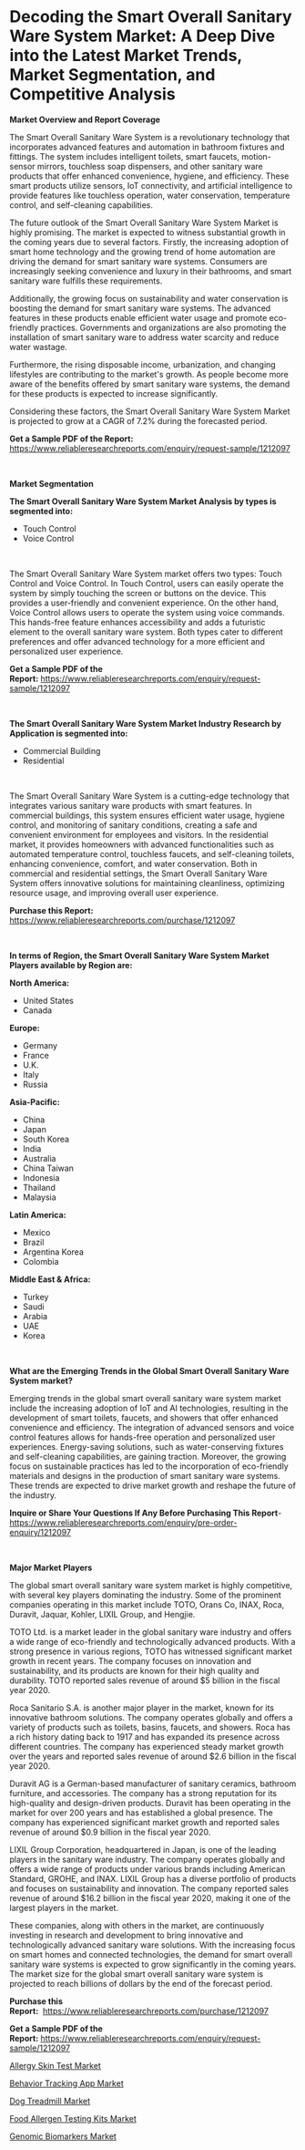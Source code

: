 <p><h1>Decoding the Smart Overall Sanitary Ware System Market: A Deep Dive into the Latest Market Trends, Market Segmentation, and Competitive Analysis</h1></p><p><strong>Market Overview and Report Coverage</strong></p>
<p><p>The Smart Overall Sanitary Ware System is a revolutionary technology that incorporates advanced features and automation in bathroom fixtures and fittings. The system includes intelligent toilets, smart faucets, motion-sensor mirrors, touchless soap dispensers, and other sanitary ware products that offer enhanced convenience, hygiene, and efficiency. These smart products utilize sensors, IoT connectivity, and artificial intelligence to provide features like touchless operation, water conservation, temperature control, and self-cleaning capabilities.</p><p>The future outlook of the Smart Overall Sanitary Ware System Market is highly promising. The market is expected to witness substantial growth in the coming years due to several factors. Firstly, the increasing adoption of smart home technology and the growing trend of home automation are driving the demand for smart sanitary ware systems. Consumers are increasingly seeking convenience and luxury in their bathrooms, and smart sanitary ware fulfills these requirements.</p><p>Additionally, the growing focus on sustainability and water conservation is boosting the demand for smart sanitary ware systems. The advanced features in these products enable efficient water usage and promote eco-friendly practices. Governments and organizations are also promoting the installation of smart sanitary ware to address water scarcity and reduce water wastage.</p><p>Furthermore, the rising disposable income, urbanization, and changing lifestyles are contributing to the market's growth. As people become more aware of the benefits offered by smart sanitary ware systems, the demand for these products is expected to increase significantly.</p><p>Considering these factors, the Smart Overall Sanitary Ware System Market is projected to grow at a CAGR of 7.2% during the forecasted period.</p></p>
<p><strong>Get a Sample PDF of the Report:</strong> <a href="https://www.reliableresearchreports.com/enquiry/request-sample/1212097">https://www.reliableresearchreports.com/enquiry/request-sample/1212097</a></p>
<p>&nbsp;</p>
<p><strong>Market Segmentation</strong></p>
<p><strong>The Smart Overall Sanitary Ware System Market Analysis by types is segmented into:</strong></p>
<p><ul><li>Touch Control</li><li>Voice Control</li></ul></p>
<p>&nbsp;</p>
<p><p>The Smart Overall Sanitary Ware System market offers two types: Touch Control and Voice Control. In Touch Control, users can easily operate the system by simply touching the screen or buttons on the device. This provides a user-friendly and convenient experience. On the other hand, Voice Control allows users to operate the system using voice commands. This hands-free feature enhances accessibility and adds a futuristic element to the overall sanitary ware system. Both types cater to different preferences and offer advanced technology for a more efficient and personalized user experience.</p></p>
<p><strong>Get a Sample PDF of the Report:</strong>&nbsp;<a href="https://www.reliableresearchreports.com/enquiry/request-sample/1212097">https://www.reliableresearchreports.com/enquiry/request-sample/1212097</a></p>
<p>&nbsp;</p>
<p><strong>The Smart Overall Sanitary Ware System Market Industry Research by Application is segmented into:</strong></p>
<p><ul><li>Commercial Building</li><li>Residential</li></ul></p>
<p>&nbsp;</p>
<p><p>The Smart Overall Sanitary Ware System is a cutting-edge technology that integrates various sanitary ware products with smart features. In commercial buildings, this system ensures efficient water usage, hygiene control, and monitoring of sanitary conditions, creating a safe and convenient environment for employees and visitors. In the residential market, it provides homeowners with advanced functionalities such as automated temperature control, touchless faucets, and self-cleaning toilets, enhancing convenience, comfort, and water conservation. Both in commercial and residential settings, the Smart Overall Sanitary Ware System offers innovative solutions for maintaining cleanliness, optimizing resource usage, and improving overall user experience.</p></p>
<p><strong>Purchase this Report:</strong>&nbsp; <a href="https://www.reliableresearchreports.com/purchase/1212097">https://www.reliableresearchreports.com/purchase/1212097</a></p>
<p>&nbsp;</p>
<p><strong>In terms of Region, the Smart Overall Sanitary Ware System Market Players available by Region are:</strong></p>
<p>
    <p> <strong> North America: </strong>
        <ul>
            <li>United States</li>
            <li>Canada</li>
        </ul>
        </p> 
    <p> <strong> Europe: </strong>
        <ul>
            <li>Germany</li>
            <li>France</li>
            <li>U.K.</li>
            <li>Italy</li>
            <li>Russia</li>
        </ul>
        </p> 
    <p> <strong> Asia-Pacific: </strong>
        <ul>
            <li>China</li>
            <li>Japan</li>
            <li>South Korea</li>
            <li>India</li>
            <li>Australia</li>
            <li>China Taiwan</li>
            <li>Indonesia</li>
            <li>Thailand</li>
            <li>Malaysia</li>
        </ul>
        </p> 
    <p> <strong> Latin America: </strong>
        <ul>
            <li>Mexico</li>
            <li>Brazil</li>
            <li>Argentina Korea</li>
            <li>Colombia</li>
        </ul>
        </p> 
    <p> <strong> Middle East & Africa: </strong>
        <ul>
            <li>Turkey</li>
            <li>Saudi</li>
            <li>Arabia</li>
            <li>UAE</li>
            <li>Korea</li>
        </ul>
    </p>
    </p>
<p>&nbsp;</p>
<p><strong>What are the Emerging Trends in the Global Smart Overall Sanitary Ware System market?</strong></p>
<p><p>Emerging trends in the global smart overall sanitary ware system market include the increasing adoption of IoT and AI technologies, resulting in the development of smart toilets, faucets, and showers that offer enhanced convenience and efficiency. The integration of advanced sensors and voice control features allows for hands-free operation and personalized user experiences. Energy-saving solutions, such as water-conserving fixtures and self-cleaning capabilities, are gaining traction. Moreover, the growing focus on sustainable practices has led to the incorporation of eco-friendly materials and designs in the production of smart sanitary ware systems. These trends are expected to drive market growth and reshape the future of the industry.</p></p>
<p><strong>Inquire or Share Your Questions If Any Before Purchasing This Report</strong>- <a href="https://www.reliableresearchreports.com/enquiry/pre-order-enquiry/1212097">https://www.reliableresearchreports.com/enquiry/pre-order-enquiry/1212097</a></p>
<p>&nbsp;</p>
<p><strong>Major Market Players</strong></p>
<p><p>The global smart overall sanitary ware system market is highly competitive, with several key players dominating the industry. Some of the prominent companies operating in this market include TOTO, Orans Co, INAX, Roca, Duravit, Jaquar, Kohler, LIXIL Group, and Hengjie. </p><p>TOTO Ltd. is a market leader in the global sanitary ware industry and offers a wide range of eco-friendly and technologically advanced products. With a strong presence in various regions, TOTO has witnessed significant market growth in recent years. The company focuses on innovation and sustainability, and its products are known for their high quality and durability. TOTO reported sales revenue of around $5 billion in the fiscal year 2020.</p><p>Roca Sanitario S.A. is another major player in the market, known for its innovative bathroom solutions. The company operates globally and offers a variety of products such as toilets, basins, faucets, and showers. Roca has a rich history dating back to 1917 and has expanded its presence across different countries. The company has experienced steady market growth over the years and reported sales revenue of around $2.6 billion in the fiscal year 2020.</p><p>Duravit AG is a German-based manufacturer of sanitary ceramics, bathroom furniture, and accessories. The company has a strong reputation for its high-quality and design-driven products. Duravit has been operating in the market for over 200 years and has established a global presence. The company has experienced significant market growth and reported sales revenue of around $0.9 billion in the fiscal year 2020.</p><p>LIXIL Group Corporation, headquartered in Japan, is one of the leading players in the sanitary ware industry. The company operates globally and offers a wide range of products under various brands including American Standard, GROHE, and INAX. LIXIL Group has a diverse portfolio of products and focuses on sustainability and innovation. The company reported sales revenue of around $16.2 billion in the fiscal year 2020, making it one of the largest players in the market.</p><p>These companies, along with others in the market, are continuously investing in research and development to bring innovative and technologically advanced sanitary ware solutions. With the increasing focus on smart homes and connected technologies, the demand for smart overall sanitary ware systems is expected to grow significantly in the coming years. The market size for the global smart overall sanitary ware system is projected to reach billions of dollars by the end of the forecast period.</p></p>
<p><strong>Purchase this Report:</strong>&nbsp;&nbsp;<a href="https://www.reliableresearchreports.com/purchase/1212097">https://www.reliableresearchreports.com/purchase/1212097</a></p>
<p></p>
<p><strong>Get a Sample PDF of the Report:</strong>&nbsp;<a href="https://www.reliableresearchreports.com/enquiry/request-sample/1212097">https://www.reliableresearchreports.com/enquiry/request-sample/1212097</a></p>
<p><p><a href="https://www.linkedin.com/pulse/allergy-skin-test-market-size-growth-forecast-from-2023-tmcie/">Allergy Skin Test Market</a></p><p><a href="https://medium.com/@eloisadavis6326/behavior-tracking-app-market-insight-market-trends-growth-forecasted-from-2023-to-2030-2b23e8374640">Behavior Tracking App Market</a></p><p><a href="https://medium.com/@nettieboyle84/dog-treadmill-market-size-growth-forecast-2023-2030-534f1dfc6d46">Dog Treadmill Market</a></p><p><a href="https://www.linkedin.com/pulse/food-allergen-testing-kits-market-research-report-provides-h8wie/">Food Allergen Testing Kits Market</a></p><p><a href="https://www.linkedin.com/pulse/genomic-biomarkers-market-share-amp-new-trends-analysis-zfgye/">Genomic Biomarkers Market</a></p></p>